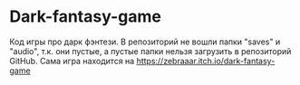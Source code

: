# Dark-fantasy-game
Код игры про дарк фэнтези. 
В репозиторий не вошли папки "saves" и "audio", т.к. они пустые, а пустые папки нельзя загрузить в репозиторий GitHub. Сама игра находится на https://zebraaar.itch.io/dark-fantasy-game
